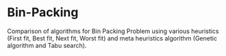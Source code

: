# Bin-Packing
Comparison of algorithms for Bin Packing Problem using various heuristics (First fit, Best fit, Next fit, Worst fit) and meta heuristics algorithm (Genetic algorithm and Tabu search).
